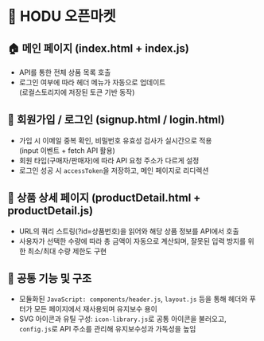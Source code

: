 # 🛒 HODU 오픈마켓
## 🏠 메인 페이지 (index.html + index.js) <br>
- API를 통한 전체 상품 목록 호출
- 로그인 여부에 따라 헤더 메뉴가 자동으로 업데이트<br>
(로컬스토리지에 저장된 토큰 기반 동작)

## 🧾 회원가입 / 로그인 (signup.html / login.html)
- 가입 시 이메일 중복 확인, 비밀번호 유효성 검사가 실시간으로 적용<br>
(input 이벤트 + fetch API 활용)
- 회원 타입(구매자/판매자)에 따라 API 요청 주소가 다르게 설정
- 로그인 성공 시 `accessToken`을 저장하고, 메인 페이지로 리디렉션

## 📄 상품 상세 페이지 (productDetail.html + productDetail.js)
- URL의 쿼리 스트링(?id=상품번호)을 읽어와 해당 상품 정보를 API에서 호출
- 사용자가 선택한 수량에 따라 총 금액이 자동으로 계산되며,
잘못된 입력 방지를 위한 최소/최대 수량 제한도 구현

## 🔧 공통 기능 및 구조
- 모듈화된 `JavaScript: components/header.js`, `layout.js` 등을 통해 헤더와 푸터가 모든 페이지에서 재사용되며 유지보수 용이
- SVG 아이콘과 유틸 구성: `icon-library.js`로 공통 아이콘을 불러오고, `config.js`로 API 주소를 관리해 유지보수성과 가독성을 높임
